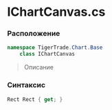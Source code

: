 
# IChartCanvas.cs
### Расположение
```csharp
namespace TigerTrade.Chart.Base  
    class IChartCanvas
```

> Описание

### Синтаксис
```csharp
Rect Rect { get; }
```
